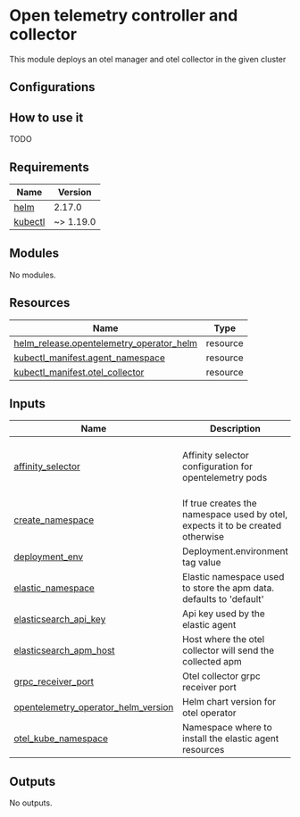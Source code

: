 # Open telemetry controller and collector

This module deploys an otel manager and otel collector in the given cluster

## Configurations

## How to use it

TODO

<!-- markdownlint-disable -->
<!-- BEGIN_TF_DOCS -->
## Requirements

| Name | Version |
|------|---------|
| <a name="requirement_helm"></a> [helm](#requirement\_helm) | 2.17.0 |
| <a name="requirement_kubectl"></a> [kubectl](#requirement\_kubectl) | ~> 1.19.0 |

## Modules

No modules.

## Resources

| Name | Type |
|------|------|
| [helm_release.opentelemetry_operator_helm](https://registry.terraform.io/providers/hashicorp/helm/2.17.0/docs/resources/release) | resource |
| [kubectl_manifest.agent_namespace](https://registry.terraform.io/providers/gavinbunney/kubectl/latest/docs/resources/manifest) | resource |
| [kubectl_manifest.otel_collector](https://registry.terraform.io/providers/gavinbunney/kubectl/latest/docs/resources/manifest) | resource |

## Inputs

| Name | Description | Type | Default | Required |
|------|-------------|------|---------|:--------:|
| <a name="input_affinity_selector"></a> [affinity\_selector](#input\_affinity\_selector) | Affinity selector configuration for opentelemetry pods | <pre>object({<br/>    key   = string<br/>    value = string<br/>  })</pre> | `null` | no |
| <a name="input_create_namespace"></a> [create\_namespace](#input\_create\_namespace) | If true creates the namespace used by otel, expects it to be created otherwise | `bool` | `true` | no |
| <a name="input_deployment_env"></a> [deployment\_env](#input\_deployment\_env) | Deployment.environment tag value | `string` | n/a | yes |
| <a name="input_elastic_namespace"></a> [elastic\_namespace](#input\_elastic\_namespace) | Elastic namespace used to store the apm data. defaults to 'default' | `string` | `"default"` | no |
| <a name="input_elasticsearch_api_key"></a> [elasticsearch\_api\_key](#input\_elasticsearch\_api\_key) | Api key used by the elastic agent | `string` | n/a | yes |
| <a name="input_elasticsearch_apm_host"></a> [elasticsearch\_apm\_host](#input\_elasticsearch\_apm\_host) | Host where the otel collector will send the collected apm | `string` | n/a | yes |
| <a name="input_grpc_receiver_port"></a> [grpc\_receiver\_port](#input\_grpc\_receiver\_port) | Otel collector grpc receiver port | `number` | `4317` | no |
| <a name="input_opentelemetry_operator_helm_version"></a> [opentelemetry\_operator\_helm\_version](#input\_opentelemetry\_operator\_helm\_version) | Helm chart version for otel operator | `string` | n/a | yes |
| <a name="input_otel_kube_namespace"></a> [otel\_kube\_namespace](#input\_otel\_kube\_namespace) | Namespace where to install the elastic agent resources | `string` | n/a | yes |

## Outputs

No outputs.
<!-- END_TF_DOCS -->
